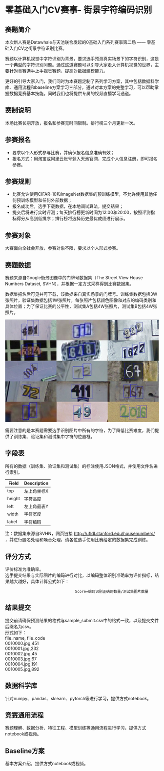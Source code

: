# 零基础入门CV赛事- 街景字符编码识别

## 赛题简介
本次新人赛是Datawhale与天池联合发起的0基础入门系列赛事第二场 —— 零基础入门CV之街景字符识别比赛。   
        
赛题以计算机视觉中字符识别为背景，要求选手预测真实场景下的字符识别，这是一个典型的字符识别问题。通过这道赛题可以引导大家走入计算机视觉的世界，主要针对竞赛选手上手视觉赛题，提高对数据建模能力。 
       
更好的引导大家入门，我们同时为本赛题定制了系列学习方案，其中包括数据科学库、通用流程和baseline方案学习三部分。通过对本方案的完整学习，可以帮助掌握数据竞赛基本技能。同时我们也将提供专属的视频直播学习通道。
    
## 赛制说明
本场比赛长期开放，报名和参赛无时间限制。排行榜三个月更新一次。     
        
## 参赛报名      
- 要求以个人形式参与比赛，并确保报名信息准确有效；     
- 报名方式：用淘宝或阿里云账号登入天池官网，完成个人信息注册，即可报名参赛。     
       
## 参赛规则
- 比赛允许使用CIFAR-10和ImageNet数据集的预训练模型，不允许使用其他任何预训练模型和任何外部数据；                 
- 报名成功后，选手下载数据，在本地调试算法，提交结果；      
- 提交后将进行实时评测；每天排行榜更新时间为12:00和20:00，按照评测指标得分从高到低排序；排行榜将选择历史最优成绩进行展示。     
      
## 参赛对象    
大赛面向全社会开放，参赛对象不限，要求以个人形式参赛。      
    
## 赛题数据       
赛题来源自Google街景图像中的门牌号数据集（The Street View House Numbers Dataset, SVHN），并根据一定方式采样得到比赛数据集。     
          
数据集报名后可见并可下载，该数据来自真实场景的门牌号。训练集数据包括3W张照片，验证集数据包括1W张照片，每张照片包括颜色图像和对应的编码类别和具体位置；为了保证比赛的公平性，测试集A包括4W张照片，测试集B包括4W张照片。

![数据集样本展示](IMG/赛事简介/数据集样本展示.png)
              
需要注意的是本赛题需要选手识别图片中所有的字符，为了降低比赛难度，我们提供了训练集、验证集和测试集中字符的位置框。


## 字段表      
所有的数据（训练集、验证集和测试集）的标注使用JSON格式，并使用文件名进行索引。
      
 Field  | Description|
--------- | --------|
top	| 左上角坐标X |
height	| 字符高度 |
left   | 左上角最表Y |
width  | 字符宽度 |
label  | 字符编码 |

注：数据集来源自SVHN，网页链接 http://ufldl.stanford.edu/housenumbers/ ，并进行匿名处理和噪音处理，请各位选手使用比赛给定的数据集完成训练。

## 评分方式
评价标准为准确率。     
选手提交结果与实际图片的编码进行对比，以编码整体识别准确率为评价指标，结果越大越好，具体计算公式如下：     
 
                                    Score=编码识别正确的数量/测试集图片数量      
       
## 结果提交      
提交前请确保预测结果的格式与sample_submit.csv中的格式一致，以及提交文件后缀名为csv。       
形式如下：      
file_name, file_code       
0010000.jpg,451      
0010001.jpg,232     
0010002.jpg,45     
0010003.jpg,67     
0010004.jpg,191     
0010005.jpg,892     
      
## 数据科学库      
针对numpy、pandas、sklearn、pytorch等进行学习，提供方式notebook。        

## 竞赛通用流程        
赛题理解、数据分析、特征工程、模型训练等通用流程进行学习，提供方式notebook或视频。          

## Baseline方案      
基本方案介绍，提供方式notebook或视频。           
